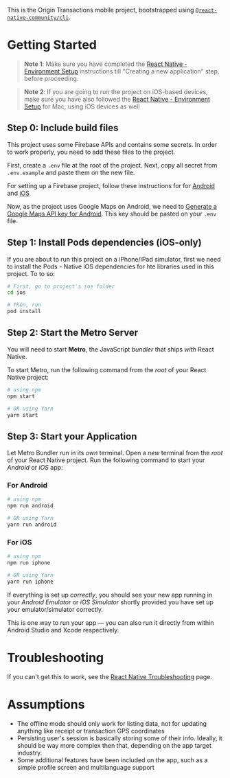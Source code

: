 This is the Origin Transactions mobile project, bootstrapped using [`@react-native-community/cli`](https://github.com/react-native-community/cli).

# Getting Started

> **Note 1**: Make sure you have completed the [React Native - Environment Setup](https://reactnative.dev/docs/environment-setup) instructions till "Creating a new application" step, before proceeding.

> **Note 2**: If you are going to run the project on iOS-based devices, make sure you have also followed the [React Native - Environment Setup](https://reactnative.dev/docs/environment-setup) for Mac, using iOS devices as well

## Step 0: Include build files

This project uses some Firebase APIs and contains some secrets. In order to work properly, you need to add these files to the project.

First, create a `.env` file at the root of the project. Next, copy all secret from `.env.example` and paste them on the new file.

For setting up a Firebase project, follow these instructions for for [Android](https://rnfirebase.io/#generating-android-credentials) and [iOS](https://rnfirebase.io/#generating-android-credentials)

Now, as the project uses Google Maps on Android, we need to [Generate a Google Maps API key for Android](https://developers.google.com/maps/documentation/android-sdk/signup). This key should be pasted on your `.env` file.

## Step 1: Install Pods dependencies (iOS-only)

If you are about to run this project on a iPhone/iPad simulator, first we need to install the Pods - Native iOS dependencies for hte libraries used in this project. To to so:

```bash
# First, go to project's ios folder
cd ios

# Then, run
pod install
```

## Step 2: Start the Metro Server

You will need to start **Metro**, the JavaScript _bundler_ that ships _with_ React Native.

To start Metro, run the following command from the _root_ of your React Native project:

```bash
# using npm
npm start

# OR using Yarn
yarn start
```

## Step 3: Start your Application

Let Metro Bundler run in its _own_ terminal. Open a _new_ terminal from the _root_ of your React Native project. Run the following command to start your _Android_ or _iOS_ app:

### For Android

```bash
# using npm
npm run android

# OR using Yarn
yarn run android
```

### For iOS

```bash
# using npm
npm run iphone

# OR using Yarn
yarn run iphone
```

If everything is set up _correctly_, you should see your new app running in your _Android Emulator_ or _iOS Simulator_ shortly provided you have set up your emulator/simulator correctly.

This is one way to run your app — you can also run it directly from within Android Studio and Xcode respectively.

# Troubleshooting

If you can't get this to work, see the [React Native Troubleshooting](https://reactnative.dev/docs/troubleshooting) page.

# Assumptions

- The offline mode should only work for listing data, not for updating anything like receipt or transaction GPS coordinates
- Persisting user's session is basically storing some of their info. Ideally, it should be way more complex then that, depending on the app target industry.
- Some additional features have been included on the app, such as a simple profile screen and multilanguage support
